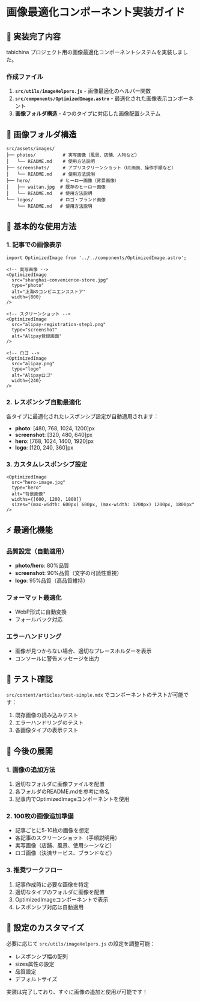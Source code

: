 # 画像最適化コンポーネント実装ガイド

## 🎯 実装完了内容

tabichina プロジェクト用の画像最適化コンポーネントシステムを実装しました。

### 作成ファイル

1. **`src/utils/imageHelpers.js`** - 画像最適化のヘルパー関数
2. **`src/components/OptimizedImage.astro`** - 最適化された画像表示コンポーネント
3. **画像フォルダ構造** - 4つのタイプに対応した画像配置システム

## 📁 画像フォルダ構造

```
src/assets/images/
├── photos/          # 実写画像（風景、店舗、人物など）
│   └── README.md    # 使用方法説明
├── screenshots/     # アプリスクリーンショット（UI画面、操作手順など）
│   └── README.md    # 使用方法説明
├── hero/           # ヒーロー画像（背景画像）
│   ├── waitan.jpg  # 既存のヒーロー画像
│   └── README.md   # 使用方法説明
└── logos/          # ロゴ・ブランド画像
    └── README.md   # 使用方法説明
```

## 🚀 基本的な使用方法

### 1. 記事での画像表示
```astro
import OptimizedImage from '../../components/OptimizedImage.astro';

<!-- 実写画像 -->
<OptimizedImage 
  src="shanghai-convenience-store.jpg" 
  type="photo" 
  alt="上海のコンビニエンスストア"
  width={800}
/>

<!-- スクリーンショット -->
<OptimizedImage 
  src="alipay-registration-step1.png" 
  type="screenshot" 
  alt="Alipay登録画面"
/>

<!-- ロゴ -->
<OptimizedImage 
  src="alipay.png" 
  type="logo" 
  alt="Alipayロゴ"
  width={240}
/>
```

### 2. レスポンシブ自動最適化

各タイプに最適化されたレスポンシブ設定が自動適用されます：

- **photo**: [480, 768, 1024, 1200]px
- **screenshot**: [320, 480, 640]px  
- **hero**: [768, 1024, 1400, 1920]px
- **logo**: [120, 240, 360]px

### 3. カスタムレスポンシブ設定
```astro
<OptimizedImage 
  src="hero-image.jpg" 
  type="hero" 
  alt="背景画像"
  widths={[600, 1200, 1800]}
  sizes="(max-width: 600px) 600px, (max-width: 1200px) 1200px, 1800px"
/>
```

## ⚡ 最適化機能

### 品質設定（自動適用）
- **photo/hero**: 80%品質
- **screenshot**: 90%品質（文字の可読性重視）
- **logo**: 95%品質（高品質維持）

### フォーマット最適化
- WebP形式に自動変換
- フォールバック対応

### エラーハンドリング
- 画像が見つからない場合、適切なプレースホルダーを表示
- コンソールに警告メッセージを出力

## 🧪 テスト確認

`src/content/articles/test-simple.mdx` でコンポーネントのテストが可能です：

1. 既存画像の読み込みテスト
2. エラーハンドリングのテスト
3. 各画像タイプの表示テスト

## 📝 今後の展開

### 1. 画像の追加方法
1. 適切なフォルダに画像ファイルを配置
2. 各フォルダのREADME.mdを参考に命名
3. 記事内でOptimizedImageコンポーネントを使用

### 2. 100枚の画像追加準備
- 記事ごとに5-10枚の画像を想定
- 各記事のスクリーンショット（手順説明用）
- 実写画像（店舗、風景、使用シーンなど）
- ロゴ画像（決済サービス、ブランドなど）

### 3. 推奨ワークフロー
1. 記事作成時に必要な画像を特定
2. 適切なタイプのフォルダに画像を配置
3. OptimizedImageコンポーネントで表示
4. レスポンシブ対応は自動適用

## 🔧 設定のカスタマイズ

必要に応じて `src/utils/imageHelpers.js` の設定を調整可能：
- レスポンシブ幅の配列
- sizes属性の設定
- 品質設定
- デフォルトサイズ

実装は完了しており、すぐに画像の追加と使用が可能です！